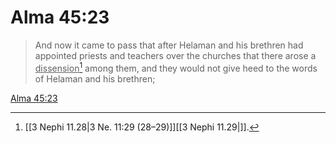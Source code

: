 # Alma 45:23

> And now it came to pass that after Helaman and his brethren had appointed priests and teachers over the churches that there arose a <u>dissension</u>[^a] among them, and they would not give heed to the words of Helaman and his brethren;

[Alma 45:23](https://www.churchofjesuschrist.org/study/scriptures/bofm/alma/45?lang=eng&id=p23#p23)


[^a]: [[3 Nephi 11.28|3 Ne. 11:29 (28–29)]][[3 Nephi 11.29|]].  
